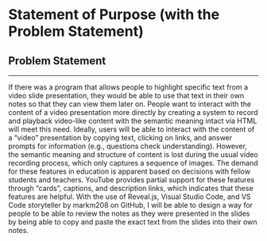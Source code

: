 Statement of Purpose (with the Problem Statement)
=========

Problem Statement
--------------------
---
<p>
If there was a program that allows people to highlight specific text from a video slide presentation, they would be able to use that text in their own notes so that they can 
view them later on.  People want to interact with the content of a video presentation more directly by creating a system to record and playback video-like content with the 
semantic meaning intact via HTML will meet this need.  Ideally, users will be able to interact with the content of a  “video” presentation by copying text, clicking on links, 
and answer prompts for information (e.g., questions check understanding).  However, the semantic meaning and structure of content is lost during the usual video recording 
process, which only captures a sequence of images.  The demand for these features in education is apparent based on decisions with fellow students and teachers.  YouTube 
provides partial support for these features through “cards”, captions, and description links, which indicates that these features are helpful.  With the use of Reveal.js, 
Visual Studio Code, and VS Code storyteller by markm208 on GitHub, I will be able to design a way for people to be able to review the notes as they were presented in the 
slides by being able to copy and paste the exact text from the slides into their own notes.
</p>
